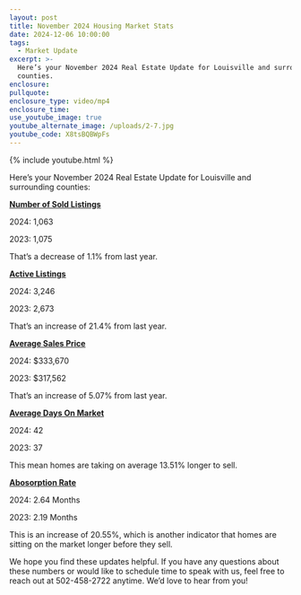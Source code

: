 ```yaml
---
layout: post
title: November 2024 Housing Market Stats
date: 2024-12-06 10:00:00
tags:
  - Market Update
excerpt: >-
  Here’s your November 2024 Real Estate Update for Louisville and surrounding
  counties.
enclosure:
pullquote:
enclosure_type: video/mp4
enclosure_time:
use_youtube_image: true
youtube_alternate_image: /uploads/2-7.jpg
youtube_code: X8tsBQBWpFs
---
```

{% include youtube.html %}

Here’s your November 2024 Real Estate Update for Louisville and surrounding counties:

**<u>Number of Sold Listings</u>**

2024: 1,063

2023: 1,075

That’s a decrease of 1.1% from last year.

**<u>Active Listings</u>**

2024: 3,246

2023: 2,673

That’s an increase of 21.4% from last year.

**<u>Average Sales Price</u>**

2024: $333,670

2023: $317,562

That’s an increase of 5.07% from last year.

**<u>Average Days On Market</u>**

2024: 42

2023: 37

This mean homes are taking on average 13.51% longer to sell.

**<u>Abosorption Rate</u>**

2024: 2.64 Months

2023: 2.19 Months

This is an increase of 20.55%, which is another indicator that homes are sitting on the market longer before they sell.

We hope you find these updates helpful. If you have any questions about these numbers or would like to schedule time to speak with us, feel free to reach out at 502-458-2722 anytime. We’d love to hear from you!